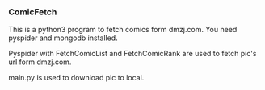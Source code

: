 ### ComicFetch

This is a python3 program to fetch comics form dmzj.com. You need pyspider  and mongodb installed.


Pyspider with FetchComicList and FetchComicRank are used to fetch pic's url form dmzj.com.

main.py is used to download pic to local.

